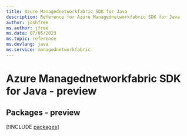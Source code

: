 ```yaml
---
title: Azure Managednetworkfabric SDK for Java
description: Reference for Azure Managednetworkfabric SDK for Java
author: joshfree
ms.author: jfree
ms.data: 07/05/2023
ms.topic: reference
ms.devlang: java
ms.service: managednetworkfabric
---
```

# Azure Managednetworkfabric SDK for Java - preview
## Packages - preview
[!INCLUDE [packages](managednetworkfabric-index.md)]
